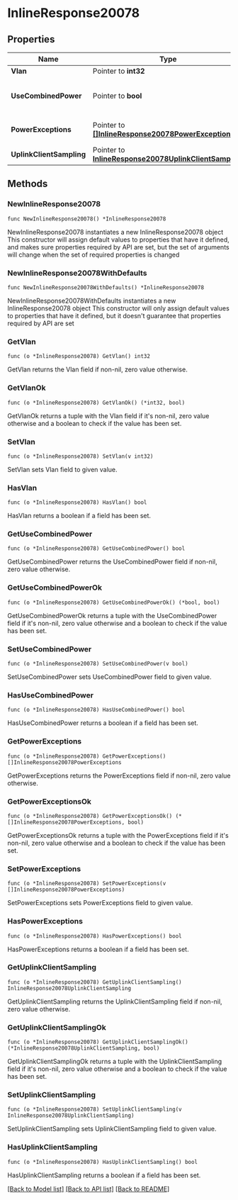 # InlineResponse20078

## Properties

Name | Type | Description | Notes
------------ | ------------- | ------------- | -------------
**Vlan** | Pointer to **int32** | Management VLAN | [optional] 
**UseCombinedPower** | Pointer to **bool** | The use Combined Power as the default behavior of secondary power supplies on supported devices. | [optional] 
**PowerExceptions** | Pointer to [**[]InlineResponse20078PowerExceptions**](InlineResponse20078PowerExceptions.md) | Exceptions on a per switch basis to \&quot;useCombinedPower\&quot; | [optional] 
**UplinkClientSampling** | Pointer to [**InlineResponse20078UplinkClientSampling**](InlineResponse20078UplinkClientSampling.md) |  | [optional] 

## Methods

### NewInlineResponse20078

`func NewInlineResponse20078() *InlineResponse20078`

NewInlineResponse20078 instantiates a new InlineResponse20078 object
This constructor will assign default values to properties that have it defined,
and makes sure properties required by API are set, but the set of arguments
will change when the set of required properties is changed

### NewInlineResponse20078WithDefaults

`func NewInlineResponse20078WithDefaults() *InlineResponse20078`

NewInlineResponse20078WithDefaults instantiates a new InlineResponse20078 object
This constructor will only assign default values to properties that have it defined,
but it doesn't guarantee that properties required by API are set

### GetVlan

`func (o *InlineResponse20078) GetVlan() int32`

GetVlan returns the Vlan field if non-nil, zero value otherwise.

### GetVlanOk

`func (o *InlineResponse20078) GetVlanOk() (*int32, bool)`

GetVlanOk returns a tuple with the Vlan field if it's non-nil, zero value otherwise
and a boolean to check if the value has been set.

### SetVlan

`func (o *InlineResponse20078) SetVlan(v int32)`

SetVlan sets Vlan field to given value.

### HasVlan

`func (o *InlineResponse20078) HasVlan() bool`

HasVlan returns a boolean if a field has been set.

### GetUseCombinedPower

`func (o *InlineResponse20078) GetUseCombinedPower() bool`

GetUseCombinedPower returns the UseCombinedPower field if non-nil, zero value otherwise.

### GetUseCombinedPowerOk

`func (o *InlineResponse20078) GetUseCombinedPowerOk() (*bool, bool)`

GetUseCombinedPowerOk returns a tuple with the UseCombinedPower field if it's non-nil, zero value otherwise
and a boolean to check if the value has been set.

### SetUseCombinedPower

`func (o *InlineResponse20078) SetUseCombinedPower(v bool)`

SetUseCombinedPower sets UseCombinedPower field to given value.

### HasUseCombinedPower

`func (o *InlineResponse20078) HasUseCombinedPower() bool`

HasUseCombinedPower returns a boolean if a field has been set.

### GetPowerExceptions

`func (o *InlineResponse20078) GetPowerExceptions() []InlineResponse20078PowerExceptions`

GetPowerExceptions returns the PowerExceptions field if non-nil, zero value otherwise.

### GetPowerExceptionsOk

`func (o *InlineResponse20078) GetPowerExceptionsOk() (*[]InlineResponse20078PowerExceptions, bool)`

GetPowerExceptionsOk returns a tuple with the PowerExceptions field if it's non-nil, zero value otherwise
and a boolean to check if the value has been set.

### SetPowerExceptions

`func (o *InlineResponse20078) SetPowerExceptions(v []InlineResponse20078PowerExceptions)`

SetPowerExceptions sets PowerExceptions field to given value.

### HasPowerExceptions

`func (o *InlineResponse20078) HasPowerExceptions() bool`

HasPowerExceptions returns a boolean if a field has been set.

### GetUplinkClientSampling

`func (o *InlineResponse20078) GetUplinkClientSampling() InlineResponse20078UplinkClientSampling`

GetUplinkClientSampling returns the UplinkClientSampling field if non-nil, zero value otherwise.

### GetUplinkClientSamplingOk

`func (o *InlineResponse20078) GetUplinkClientSamplingOk() (*InlineResponse20078UplinkClientSampling, bool)`

GetUplinkClientSamplingOk returns a tuple with the UplinkClientSampling field if it's non-nil, zero value otherwise
and a boolean to check if the value has been set.

### SetUplinkClientSampling

`func (o *InlineResponse20078) SetUplinkClientSampling(v InlineResponse20078UplinkClientSampling)`

SetUplinkClientSampling sets UplinkClientSampling field to given value.

### HasUplinkClientSampling

`func (o *InlineResponse20078) HasUplinkClientSampling() bool`

HasUplinkClientSampling returns a boolean if a field has been set.


[[Back to Model list]](../README.md#documentation-for-models) [[Back to API list]](../README.md#documentation-for-api-endpoints) [[Back to README]](../README.md)


